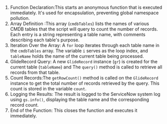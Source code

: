 1. Function Declaration:This starts an anonymous function that is executed immediately. It's used for encapsulation, preventing global namespace pollution.
2. Array Definition :This array (`cmdbTables`) lists the names of various CMDB tables that the script will query to count the number of records. Each entry is a string representing a table name, with comments describing each table's purpose.
3. Iteration Over the Array: A `for` loop iterates through each table name in the `cmdbTables` array. The variable `i` serves as the loop index, and `tableName` holds the name of the current table being processed.
4. GlideRecord Query: A new `GlideRecord` instance (`gr`) is created for the current table (`tableName`) and The `query()` method is called to retrieve all records from that table.
5. Count Records:The `getRowCount()` method is called on the `GlideRecord` instance to get the total number of records retrieved by the query. This count is stored in the variable `count`.
6. Logging the Results: The result is logged to the ServiceNow system log using `gs.info()`, displaying the table name and the corresponding record count.
7. End of the Function: This closes the function and executes it immediately.
